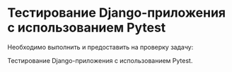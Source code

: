 # Тестирование Django-приложения с использованием Pytest
Необходимо выполнить и предоставить на проверку задачу:

Тестирование Django-приложения с использованием Pytest.
